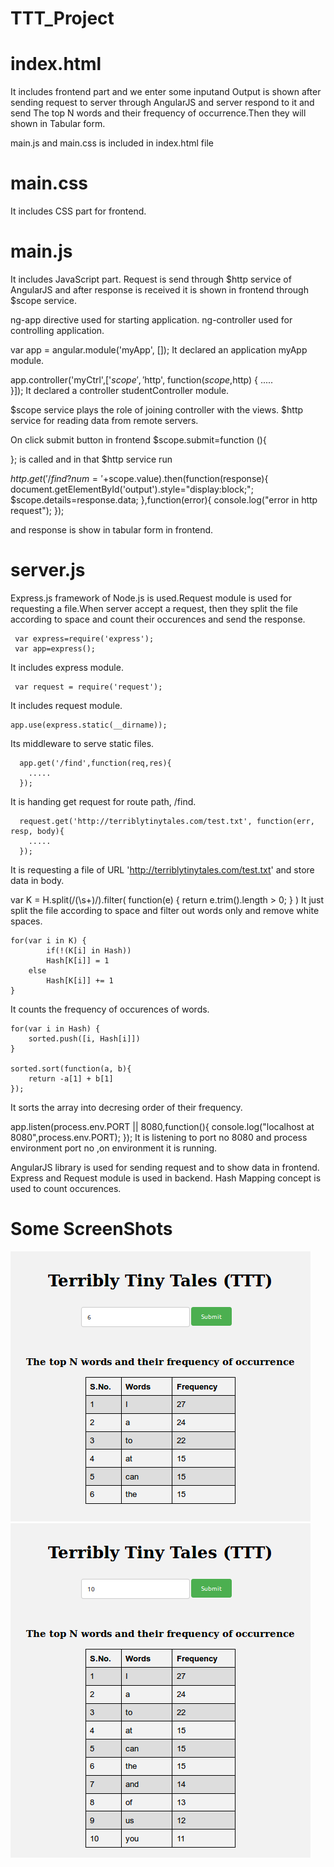 # TTT_Project

# index.html
  It includes frontend part and we enter some inputand Output is shown after sending request to server through AngularJS and server respond to it and send The top N words and their frequency of occurrence.Then they will shown in Tabular form.

  main.js and main.css is included in index.html file 

# main.css
  It includes CSS part for frontend.

# main.js      
  It includes JavaScript part. Request is send through $http service of AngularJS and after response is received it is shown in frontend through $scope service.

  ng-app directive used for starting application.
  ng-controller used for controlling application.
  
  var app = angular.module('myApp', []);
  It declared an application myApp module.

  app.controller('myCtrl',['$scope','$http', function($scope,$http) {
     .....   
  }]);
  It declared a controller studentController module.

  $scope service plays the role of joining controller with the views.
  $http service for reading data from remote servers.
  
  On click submit button in frontend
  $scope.submit=function (){

  };
  is called and in that $http service run 

  $http.get('/find?num='+$scope.value).then(function(response){
    document.getElementById('output').style="display:block;";
    $scope.details=response.data;
    },function(error){
      console.log("error in http request");
  });
  
  and response is show in tabular form in frontend.

# server.js
  Express.js framework of Node.js is used.Request module is used for requesting a file.When server accept a request, then they split the file according to space and count their occurences and send the response.

 	 var express=require('express');
 	 var app=express();
  It includes express module.

 	 var request = require('request');
  It includes request module.

  	app.use(express.static(__dirname));
  Its middleware to serve static files.

	  app.get('/find',function(req,res){
	    .....
	  });
  It is handing get request for route path, /find.

	  request.get('http://terriblytinytales.com/test.txt', function(err, resp, body){
	    .....	
	  });
  It is requesting a file of URL 'http://terriblytinytales.com/test.txt' and store data in body.

  var K = H.split(/(\s+)/).filter( function(e) { return e.trim().length > 0; } )
  It just split the file according to space and filter out words only and remove white spaces.

	for(var i in K) {
	        if(!(K[i] in Hash))
	        Hash[K[i]] = 1
	    else
	        Hash[K[i]] += 1
	}
  It counts the frequency of occurences of words.

	for(var i in Hash) {
	    sorted.push([i, Hash[i]])
	}

	sorted.sort(function(a, b){
	    return -a[1] + b[1]
	});
   It sorts the array into decresing order of their frequency.	


  app.listen(process.env.PORT || 8080,function(){
    console.log("localhost at 8080",process.env.PORT);
  });
  It is listening to port no 8080 and process environment port no ,on environment it is running. 

AngularJS library is used for sending request and to show data in frontend.
Express and Request module is used in backend.
Hash Mapping concept is used to count occurences.      

# Some ScreenShots

![img1](https://raw.githubusercontent.com/Wind-Chaser/TTT_Project/master/images/1.png)
![img2](https://raw.githubusercontent.com/Wind-Chaser/TTT_Project/master/images/2.png)